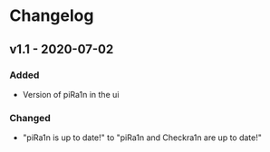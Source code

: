 # Changelog

## v1.1 - 2020-07-02
### Added
- Version of piRa1n in the ui
### Changed
- "piRa1n is up to date!" to "piRa1n and Checkra1n are up to date!"
